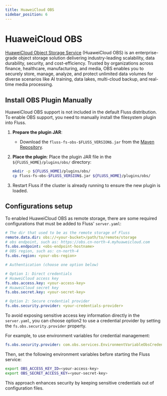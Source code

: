 ```yaml
---
title: HuaweiCloud OBS
sidebar_position: 6
---
```


# HuaweiCloud OBS

[HuaweiCloud Object Storage Service](https://www.huaweicloud.com/product/obs.html) (HuaweiCloud OBS) is an enterprise-grade object storage solution delivering industry-leading scalability, data durability, security, and cost-efficiency. Trusted by organizations across finance, healthcare, manufacturing, and media, OBS enables you to securely store, manage, analyze, and protect unlimited data volumes for diverse scenarios like AI training, data lakes, multi-cloud backup, and real-time media processing.

## Install OBS Plugin Manually

HuaweiCloud OBS support is not included in the default Fluss distribution. To enable OBS support, you need to manually install the filesystem plugin into Fluss.

1. **Prepare the plugin JAR**: 

   - Download the `fluss-fs-obs-$FLUSS_VERSION$.jar` from the [Maven Repository](https://repo1.maven.org/maven2/org/apache/fluss/fluss-fs-obs/$FLUSS_VERSION$/fluss-fs-obs-$FLUSS_VERSION$.jar).
   
2. **Place the plugin**: Place the plugin JAR file in the `${FLUSS_HOME}/plugins/obs/` directory:
   ```bash
   mkdir -p ${FLUSS_HOME}/plugins/obs/
   cp fluss-fs-obs-$FLUSS_VERSION$.jar ${FLUSS_HOME}/plugins/obs/
   ```

3. Restart Fluss if the cluster is already running to ensure the new plugin is loaded.

## Configurations setup

To enabled HuaweiCloud OBS as remote storage, there are some required configurations that must be added to Fluss' `server.yaml`:

```yaml
# The dir that used to be as the remote storage of Fluss
remote.data.dir: obs://<your-bucket>/path/to/remote/storage
# obs endpoint, such as: https://obs.cn-north-4.myhuaweicloud.com
fs.obs.endpoint: <obs-endpoint-hostname>
# OBS region, such as: cn-north-4
fs.obs.region: <your-obs-region>

# Authentication (choose one option below)

# Option 1: Direct credentials
# HuaweiCloud access key
fs.obs.access.key: <your-access-key>
# HuaweiCloud secret key
fs.obs.secret.key: <your-secret-key>

# Option 2: Secure credential provider
fs.obs.security.provider: <your-credentials-provider>
```
To avoid exposing sensitive access key information directly in the `server.yaml`, you can choose option2 to use a credential provider by setting the `fs.obs.security.provider` property.

For example, to use environment variables for credential management:
```yaml
fs.obs.security.provider: com.obs.services.EnvironmentVariableObsCredentialsProvider
```
Then, set the following environment variables before starting the Fluss service:
```bash
export OBS_ACCESS_KEY_ID=<your-access-key>
export OBS_SECRET_ACCESS_KEY=<your-secret-key>
```
This approach enhances security by keeping sensitive credentials out of configuration files.